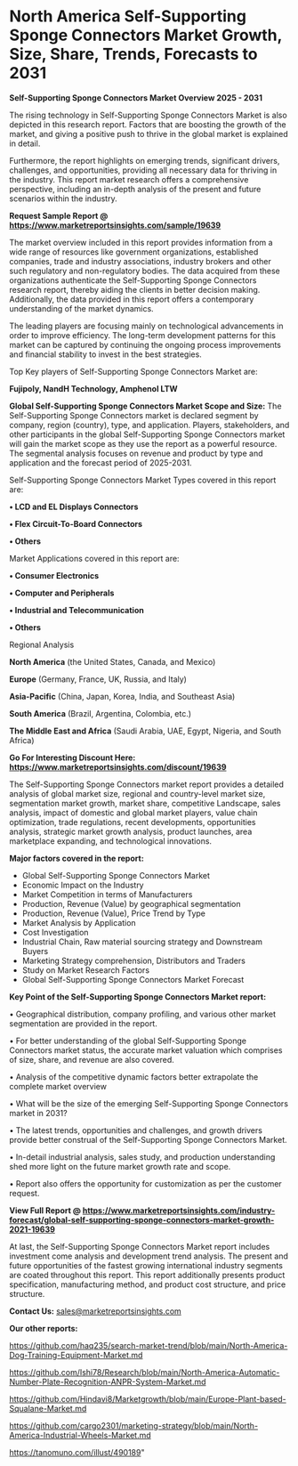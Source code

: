# North America Self-Supporting Sponge Connectors Market Growth, Size, Share, Trends, Forecasts to 2031

<Strong> Self-Supporting Sponge Connectors Market Overview 2025 - 2031</strong>

The rising technology in Self-Supporting Sponge Connectors Market is also depicted in this research report. Factors that are boosting the growth of the market, and giving a positive push to thrive in the global market is explained in detail.

Furthermore, the report highlights on emerging trends, significant drivers, challenges, and opportunities, providing all necessary data for thriving in the industry. This report market research offers a comprehensive perspective, including an in-depth analysis of the present and future scenarios within the industry.

<strong>Request Sample Report @ <a href=https://www.marketreportsinsights.com/sample/19639>https://www.marketreportsinsights.com/sample/19639</a></strong>

The market overview included in this report provides information from a wide range of resources like government organizations, established companies, trade and industry associations, industry brokers and other such regulatory and non-regulatory bodies. The data acquired from these organizations authenticate the Self-Supporting Sponge Connectors research report, thereby aiding the clients in better decision making. Additionally, the data provided in this report offers a contemporary understanding of the market dynamics.

The leading players are focusing mainly on technological advancements in order to improve efficiency. The long-term development patterns for this market can be captured by continuing the ongoing process improvements and financial stability to invest in the best strategies.

Top Key players of Self-Supporting Sponge Connectors Market are:

<strong>Fujipoly, NandH Technology, Amphenol LTW</strong>

<strong><b>Global Self-Supporting Sponge Connectors Market Scope and Size:</b></strong>
The Self-Supporting Sponge Connectors market is declared segment by company, region (country), type, and application. Players, stakeholders, and other participants in the global Self-Supporting Sponge Connectors market will gain the market scope as they use the report as a powerful resource. The segmental analysis focuses on revenue and product by type and application and the forecast period of 2025-2031.

Self-Supporting Sponge Connectors Market Types covered in this report are:

<strong>• LCD and EL Displays Connectors

• Flex Circuit-To-Board Connectors

• Others</strong>

Market Applications covered in this report are:

<strong>• Consumer Electronics

• Computer and Peripherals

• Industrial and Telecommunication

• Others</strong> 

Regional Analysis

<strong>North America</strong> (the United States, Canada, and Mexico)

<strong>Europe</strong> (Germany, France, UK, Russia, and Italy)

<strong>Asia-Pacific</strong> (China, Japan, Korea, India, and Southeast Asia)

<strong>South America</strong> (Brazil, Argentina, Colombia, etc.)

<strong>The Middle East and Africa</strong> (Saudi Arabia, UAE, Egypt, Nigeria, and South Africa)

<strong>Go For Interesting Discount Here: <a href=https://www.marketreportsinsights.com/discount/19639>https://www.marketreportsinsights.com/discount/19639</a></strong>

The Self-Supporting Sponge Connectors market report provides a detailed analysis of global market size, regional and country-level market size, segmentation market growth, market share, competitive Landscape, sales analysis, impact of domestic and global market players, value chain optimization, trade regulations, recent developments, opportunities analysis, strategic market growth analysis, product launches, area marketplace expanding, and technological innovations.

<strong><b>Major factors covered in the report:</b></strong>
<ul>
  <li>Global Self-Supporting Sponge Connectors Market </li>
  <li>Economic Impact on the Industry</li>
  <li>Market Competition in terms of Manufacturers</li>
  <li>Production, Revenue (Value) by geographical segmentation</li>
  <li>Production, Revenue (Value), Price Trend by Type</li>
  <li>Market Analysis by Application</li>
  <li>Cost Investigation</li>
  <li>Industrial Chain, Raw material sourcing strategy and Downstream Buyers</li>
  <li>Marketing Strategy comprehension, Distributors and Traders</li>
  <li>Study on Market Research Factors</li>
  <li>Global Self-Supporting Sponge Connectors Market Forecast</li>
</ul>

<strong><b>Key Point of the Self-Supporting Sponge Connectors Market report:</b></strong>

• Geographical distribution, company profiling, and various other market segmentation are provided in the report.

• For better understanding of the global Self-Supporting Sponge Connectors market status, the accurate market valuation which comprises of size, share, and revenue are also covered.

• Analysis of the competitive dynamic factors better extrapolate the complete market overview

• What will be the size of the emerging Self-Supporting Sponge Connectors market in 2031?

• The latest trends, opportunities and challenges, and growth drivers provide better construal of the Self-Supporting Sponge Connectors Market.

• In-detail industrial analysis, sales study, and production understanding shed more light on the future market growth rate and scope.

• Report also offers the opportunity for customization as per the customer request.

<strong><b>View Full Report @ <a href=https://www.marketreportsinsights.com/industry-forecast/global-self-supporting-sponge-connectors-market-growth-2021-19639>https://www.marketreportsinsights.com/industry-forecast/global-self-supporting-sponge-connectors-market-growth-2021-19639</a></b></strong>


At last, the Self-Supporting Sponge Connectors Market report includes investment come analysis and development trend analysis. The present and future opportunities of the fastest growing international industry segments are coated throughout this report. This report additionally presents product specification, manufacturing method, and product cost structure, and price structure.

<strong>Contact Us:</strong>
sales@marketreportsinsights.com

<strong>Our other reports:</strong>

<a href=https://github.com/haq235/search-market-trend/blob/main/North-America-Dog-Training-Equipment-Market.md>https://github.com/haq235/search-market-trend/blob/main/North-America-Dog-Training-Equipment-Market.md</a>

<a href=https://github.com/Ishi78/Research/blob/main/North-America-Automatic-Number-Plate-Recognition-ANPR-System-Market.md>https://github.com/Ishi78/Research/blob/main/North-America-Automatic-Number-Plate-Recognition-ANPR-System-Market.md</a>

<a href=https://github.com/Hindavi8/Marketgrowth/blob/main/Europe-Plant-based-Squalane-Market.md>https://github.com/Hindavi8/Marketgrowth/blob/main/Europe-Plant-based-Squalane-Market.md</a>

<a href=https://github.com/cargo2301/marketing-strategy/blob/main/North-America-Industrial-Wheels-Market.md>https://github.com/cargo2301/marketing-strategy/blob/main/North-America-Industrial-Wheels-Market.md</a>

<a href=https://tanomuno.com/illust/490189>https://tanomuno.com/illust/490189</a>"

